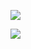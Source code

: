 [![](https://dcbadge.limes.pink/api/shield/BOTID?bot=true)](https://dcbadge.limes.pink/api/shield/USERID?style=flat&theme=clean&compact=true
)

![](https://github-readme-stats.vercel.app/api?username=LeeYun&show_icons=true&theme=radical)
